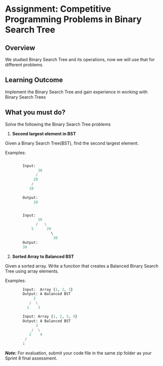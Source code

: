 
# Assignment: Competitive Programming Problems in Binary Search Tree

## Overview

We studied Binary Search Tree and its operations, now we will use that for different problems.

## Learning Outcome

Implement the Binary Search Tree and gain experience in working with Binary Search Trees

## What you must do?

Solve the following the Binary Search Tree problems

1. **Second largest element in BST**

Given a Binary Search Tree(BST), find the second largest element.

Examples: 
```python

		Input:
		       30
		      /
		     20
		    /
		   10
		   
		Output:
		     20


		Input:
		       10
		      /   \
		    5      20
		             \ 
		              30
		Output:
		30

```

2.  **Sorted Array to Balanced BST**

Given a sorted array. Write a function that creates a Balanced Binary Search Tree using array elements.

Examples:

```python
		Input:  Array {1, 2, 3}
		Output: A Balanced BST
		     2
		   /  \
		  1    3 

		Input: Array {1, 2, 3, 4}
		Output: A Balanced BST
		      3
		    /  \
		   2    4
		 /
		1
```


***Note:*** For evaluation, submit your code file in the same zip folder as your Sprint 8 final assessment.
